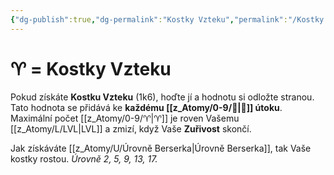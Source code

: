 ```yaml
---
{"dg-publish":true,"dg-permalink":"Kostky Vzteku","permalink":"/Kostky Vzteku/"}
---
```


# ♈ = Kostky Vzteku
Pokud získáte **Kostku Vzteku** (1k6), hoďte jí a hodnotu si odložte stranou. 
Tato hodnota se přidává ke **každému [[z_Atomy/0-9/💪\|💪]] útoku**. Maximální počet [[z_Atomy/0-9/♈\|♈]] je roven Vašemu [[z_Atomy/L/LVL\|LVL]] a zmizí, když Vaše **Zuřivost** skončí.

Jak získáváte [[z_Atomy/U/Úrovně Berserka\|Úrovně Berserka]], tak Vaše kostky rostou. *Úrovně 2, 5, 9, 13, 17.*
